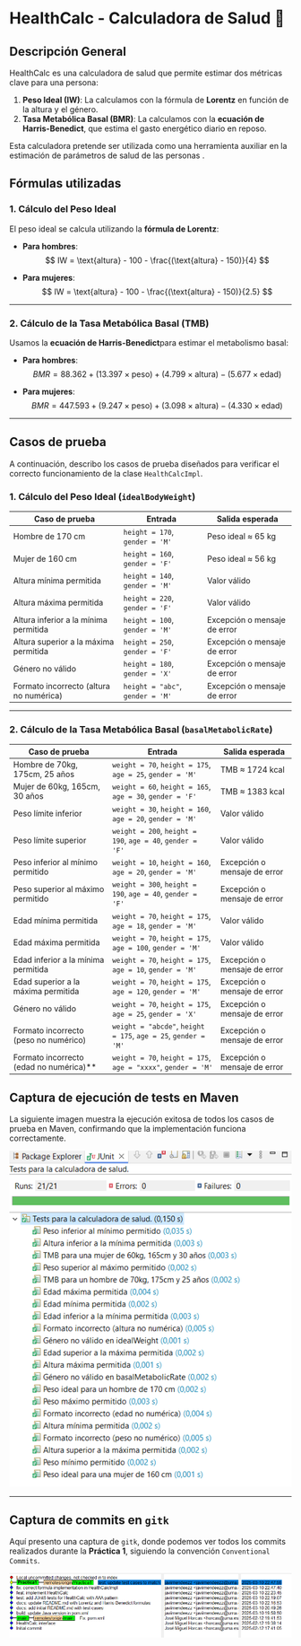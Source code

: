 # HealthCalc - Calculadora de Salud 🏥

##  Descripción General

HealthCalc es una calculadora de salud que permite estimar dos métricas clave para una persona:

1. **Peso Ideal (IW)**: La calculamos con la fórmula de **Lorentz** en función de la altura y el género.
2. **Tasa Metabólica Basal (BMR)**: La calculamos con la **ecuación de Harris-Benedict**, que estima el gasto energético diario en reposo.

Esta calculadora pretende ser utilizada como una herramienta auxiliar en la estimación de parámetros de salud de las personas
.

## Fórmulas utilizadas

### 1. Cálculo del Peso Ideal
El peso ideal se calcula utilizando la **fórmula de Lorentz**:

- **Para hombres**:  
  $$ IW = \text{altura} - 100 - \frac{(\text{altura} - 150)}{4} $$

- **Para mujeres**:  
  $$ IW = \text{altura} - 100 - \frac{(\text{altura} - 150)}{2.5} $$


---

###  2. Cálculo de la Tasa Metabólica Basal (TMB)
Usamos la **ecuación de Harris-Benedict**para estimar el metabolismo basal:

- **Para hombres**:  
  $$ BMR = 88.362 + (13.397 \times \text{peso}) + (4.799 \times \text{altura}) - (5.677 \times \text{edad}) $$

- **Para mujeres**:  
  $$ BMR = 447.593 + (9.247 \times \text{peso}) + (3.098 \times \text{altura}) - (4.330 \times \text{edad}) $$


---

## Casos de prueba

A continuación, describo los casos de prueba diseñados para verificar el correcto funcionamiento de la clase `HealthCalcImpl`.


### **1. Cálculo del Peso Ideal (`idealBodyWeight`)**
| Caso de prueba | Entrada | Salida esperada |
|---------------|---------|----------------|
| Hombre de 170 cm | `height = 170`, `gender = 'M'` | Peso ideal ≈ 65 kg |
| Mujer de 160 cm | `height = 160`, `gender = 'F'` | Peso ideal ≈ 56 kg |
| Altura mínima permitida | `height = 140`, `gender = 'M'` | Valor válido |
| Altura máxima permitida | `height = 220`, `gender = 'F'` | Valor válido |
| Altura inferior a la mínima permitida | `height = 100`, `gender = 'M'` | Excepción o mensaje de error |
| Altura superior a la máxima permitida | `height = 250`, `gender = 'F'` | Excepción o mensaje de error |
| Género no válido | `height = 180`, `gender = 'X'` | Excepción o mensaje de error |
| Formato incorrecto (altura no numérica) | `height = "abc"`, `gender = 'M'` | Excepción o mensaje de error |

---

### **2. Cálculo de la Tasa Metabólica Basal (`basalMetabolicRate`)**
| Caso de prueba | Entrada | Salida esperada |
|---------------|---------|----------------|
| Hombre de 70kg, 175cm, 25 años | `weight = 70`, `height = 175`, `age = 25`, `gender = 'M'` | TMB ≈ 1724 kcal |
| Mujer de 60kg, 165cm, 30 años | `weight = 60`, `height = 165`, `age = 30`, `gender = 'F'` | TMB ≈ 1383 kcal |
| Peso límite inferior | `weight = 30`, `height = 160`, `age = 20`, `gender = 'M'` | Valor válido |
| Peso límite superior | `weight = 200`, `height = 190`, `age = 40`, `gender = 'F'` | Valor válido |
| Peso inferior al mínimo permitido | `weight = 10`, `height = 160`, `age = 20`, `gender = 'M'` | Excepción o mensaje de error |
| Peso superior al máximo permitido | `weight = 300`, `height = 190`, `age = 40`, `gender = 'F'` | Excepción o mensaje de error |
| Edad mínima permitida | `weight = 70`, `height = 175`, `age = 18`, `gender = 'M'` | Valor válido |
| Edad máxima permitida | `weight = 70`, `height = 175`, `age = 100`, `gender = 'M'` | Valor válido |
| Edad inferior a la mínima permitida | `weight = 70`, `height = 175`, `age = 10`, `gender = 'M'` | Excepción o mensaje de error |
| Edad superior a la máxima permitida | `weight = 70`, `height = 175`, `age = 120`, `gender = 'M'` | Excepción o mensaje de error |
| Género no válido | `weight = 70`, `height = 175`, `age = 25`, `gender = 'X'` | Excepción o mensaje de error |
| Formato incorrecto (peso no numérico) | `weight = "abcde"`, `height = 175`, `age = 25`, `gender = 'M'` | Excepción o mensaje de error |
| Formato incorrecto (edad no numérica)** | `weight = 70`, `height = 175`, `age = "xxxx"`, `gender = 'M'` | Excepción o mensaje de error |



## Captura de ejecución de tests en Maven
La siguiente imagen muestra la ejecución exitosa de todos los casos de prueba en Maven, confirmando que la implementación funciona correctamente.

![Captura de tests en Maven](project-healthcalc/docs/maven-tests.png)

---

## Captura de commits en `gitk`
Aquí presento una captura de `gitk`, donde podemos ver todos los commits realizados durante la **Práctica 1**, siguiendo la convención `Conventional Commits`.

![Captura de gitk con commits](project-healthcalc/docs/gitk-history.png)